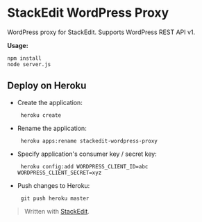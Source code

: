 StackEdit WordPress Proxy
=========================

WordPress proxy for StackEdit. Supports WordPress REST API v1.

**Usage:**

	npm install
	node server.js


Deploy on Heroku
----------------

 - Create the application:

		heroku create

 - Rename the application:

		heroku apps:rename stackedit-wordpress-proxy

 - Specify application's consumer key / secret key:

		heroku config:add WORDPRESS_CLIENT_ID=abc WORDPRESS_CLIENT_SECRET=xyz

 - Push changes to Heroku:

		git push heroku master


> Written with [StackEdit](http://benweet.github.io/stackedit/).